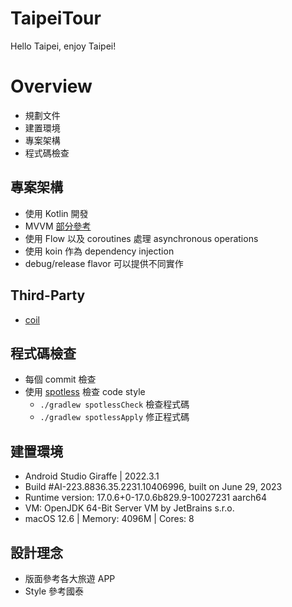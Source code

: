 # TaipeiTour
Hello Taipei, enjoy Taipei!

# Overview
- 規劃文件
- 建置環境
- 專案架構
- 程式碼檢查

## 專案架構
- 使用 Kotlin 開發
- MVVM [部分參考](https://github.com/android/architecture-samples "Android Architecture Samples")
- 使用 Flow 以及 coroutines 處理 asynchronous operations
- 使用 koin 作為 dependency injection
- debug/release flavor 可以提供不同實作

## Third-Party
- [coil](https://developer.android.com/jetpack/compose/graphics/images/loading#internet-loading "coil")

## 程式碼檢查
- 每個 commit 檢查
- 使用 [spotless](https://github.com/diffplug/spotless "spotless") 檢查 code style
    - `./gradlew spotlessCheck` 檢查程式碼
    - `./gradlew spotlessApply` 修正程式碼

## 建置環境
- Android Studio Giraffe | 2022.3.1
- Build #AI-223.8836.35.2231.10406996, built on June 29, 2023
- Runtime version: 17.0.6+0-17.0.6b829.9-10027231 aarch64
- VM: OpenJDK 64-Bit Server VM by JetBrains s.r.o.
- macOS 12.6 | Memory: 4096M | Cores: 8

## 設計理念
- 版面參考各大旅遊 APP
- Style 參考國泰